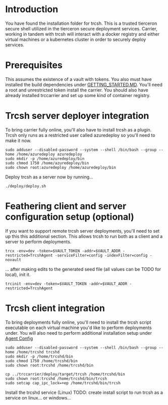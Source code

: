 # Introduction 
You have found the installation folder for trcsh.  This is a trusted tierceron secure shell utilized in the tierceron secure deployment services.  Carrier, working in tandem with trcsh will interact with a docker registry and either virtual machines or a kubernetes cluster in order to securely deploy services.

# Prerequisites
This assumes the existence of a vault with tokens.  You also must have installed the build dependencies under [GETTING_STARTED.MD](../../GETTING_STARTED.MD#command-line-building-via-makefile). You'll need a root and unrestricted token install the carrier.  You should also have already installed trccarrier and set up some kind of container
registry.

# Trcsh server deployer integration
To bring carrier fully online, you'll also have to install trcsh as a plugin.  Trcsh only runs as a restricted user called azuredeploy so you'll need to make it now.

```
sudo adduser --disabled-password --system --shell /bin/bash --group --home /home/azuredeploy azuredeploy
sudo mkdir -p /home/azuredeploy/bin
sudo chmod 1750 /home/azuredeploy/bin
sudo chown root:azuredeploy /home/azuredeploy/bin
```

Deploy trcsh as a server now by running...

```
./deploy/deploy.sh
```

# Feathering client and server configuration setup (optional)
If you want to support remote trcsh server deployments, you'll need to set up this this additional section.
This allows trcsh to run both as a client and a server to perform deployments.

```
trcx -env=dev -token=$VAULT_TOKEN -addr=$VAULT_ADDR -restricted=TrcshAgent -serviceFilter=config -indexFilter=config -novault
```

... after making edits to the generated seed file (all values can be TODO for local), init it.

```
trcinit -env=dev -token=$VAULT_TOKEN -addr=$VAULT_ADDR -restricted=TrcshAgent
```



# Trcsh client integration
To bring deployments fully online, you'll need to install the trcsh script executable on each virtual
machine you'd like to perform deployments under.  You will also need to perform additional installation setup under [Agent Config](../trcagent/README.md)

```
sudo adduser --disabled-password --system --shell /bin/bash --group --home /home/trcshd trcshd
sudo mkdir -p /home/trcshd/bin
sudo chmod 1750 /home/trcshd/bin
sudo chown root:trcshd /home/trcshd/bin

cp ../trccarrier/deploy/target/trcsh /home/trcshd/bin
sudo chown root:trcshd /home/trcshd/bin/trcsh
sudo setcap cap_ipc_lock=+ep /home/trcshd/bin/trcsh

```

Install the trcshd service (Linux)
TODO: create install script to run trcsh as a service on linux... or windows...